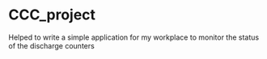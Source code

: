 # CCC_project
Helped to write a simple application for my workplace to monitor the status of the discharge counters
